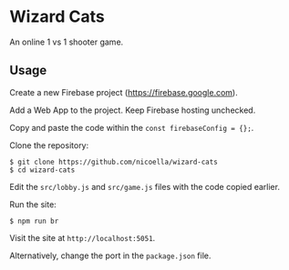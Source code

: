 # Wizard Cats
An online 1 vs 1 shooter game.

## Usage
Create a new Firebase project (https://firebase.google.com).

Add a Web App to the project. Keep Firebase hosting unchecked.

Copy and paste the code within the `const firebaseConfig = {};`.

Clone the repository:
```
$ git clone https://github.com/nicoella/wizard-cats
$ cd wizard-cats
```

Edit the `src/lobby.js` and `src/game.js` files with the code copied earlier.

Run the site:
```
$ npm run br
```
Visit the site at `http://localhost:5051`.

Alternatively, change the port in the `package.json` file.
